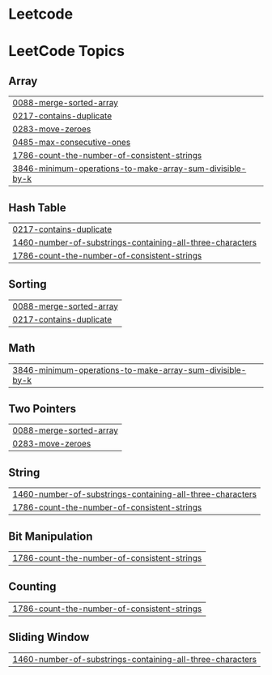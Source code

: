 # Leetcode
<!---LeetCode Topics Start-->
# LeetCode Topics
## Array
|  |
| ------- |
| [0088-merge-sorted-array](https://github.com/CHARANVANGURI/Leetcode/tree/master/0088-merge-sorted-array) |
| [0217-contains-duplicate](https://github.com/CHARANVANGURI/Leetcode/tree/master/0217-contains-duplicate) |
| [0283-move-zeroes](https://github.com/CHARANVANGURI/Leetcode/tree/master/0283-move-zeroes) |
| [0485-max-consecutive-ones](https://github.com/CHARANVANGURI/Leetcode/tree/master/0485-max-consecutive-ones) |
| [1786-count-the-number-of-consistent-strings](https://github.com/CHARANVANGURI/Leetcode/tree/master/1786-count-the-number-of-consistent-strings) |
| [3846-minimum-operations-to-make-array-sum-divisible-by-k](https://github.com/CHARANVANGURI/Leetcode/tree/master/3846-minimum-operations-to-make-array-sum-divisible-by-k) |
## Hash Table
|  |
| ------- |
| [0217-contains-duplicate](https://github.com/CHARANVANGURI/Leetcode/tree/master/0217-contains-duplicate) |
| [1460-number-of-substrings-containing-all-three-characters](https://github.com/CHARANVANGURI/Leetcode/tree/master/1460-number-of-substrings-containing-all-three-characters) |
| [1786-count-the-number-of-consistent-strings](https://github.com/CHARANVANGURI/Leetcode/tree/master/1786-count-the-number-of-consistent-strings) |
## Sorting
|  |
| ------- |
| [0088-merge-sorted-array](https://github.com/CHARANVANGURI/Leetcode/tree/master/0088-merge-sorted-array) |
| [0217-contains-duplicate](https://github.com/CHARANVANGURI/Leetcode/tree/master/0217-contains-duplicate) |
## Math
|  |
| ------- |
| [3846-minimum-operations-to-make-array-sum-divisible-by-k](https://github.com/CHARANVANGURI/Leetcode/tree/master/3846-minimum-operations-to-make-array-sum-divisible-by-k) |
## Two Pointers
|  |
| ------- |
| [0088-merge-sorted-array](https://github.com/CHARANVANGURI/Leetcode/tree/master/0088-merge-sorted-array) |
| [0283-move-zeroes](https://github.com/CHARANVANGURI/Leetcode/tree/master/0283-move-zeroes) |
## String
|  |
| ------- |
| [1460-number-of-substrings-containing-all-three-characters](https://github.com/CHARANVANGURI/Leetcode/tree/master/1460-number-of-substrings-containing-all-three-characters) |
| [1786-count-the-number-of-consistent-strings](https://github.com/CHARANVANGURI/Leetcode/tree/master/1786-count-the-number-of-consistent-strings) |
## Bit Manipulation
|  |
| ------- |
| [1786-count-the-number-of-consistent-strings](https://github.com/CHARANVANGURI/Leetcode/tree/master/1786-count-the-number-of-consistent-strings) |
## Counting
|  |
| ------- |
| [1786-count-the-number-of-consistent-strings](https://github.com/CHARANVANGURI/Leetcode/tree/master/1786-count-the-number-of-consistent-strings) |
## Sliding Window
|  |
| ------- |
| [1460-number-of-substrings-containing-all-three-characters](https://github.com/CHARANVANGURI/Leetcode/tree/master/1460-number-of-substrings-containing-all-three-characters) |
<!---LeetCode Topics End-->